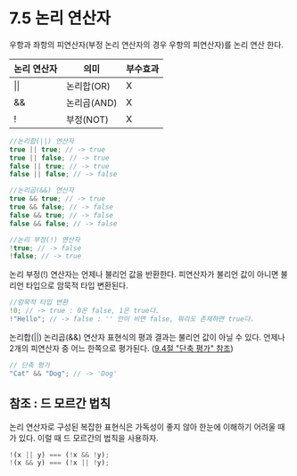 # 7.5 논리 연산자

우항과 좌항의 피연산자(부정 논리 연산자의 경우 우항의 피연산자)를 논리 연산 한다.

| 논리 연산자 | 의미        | 부수효과 |
| ----------- | ----------- | -------- |
| \|\|        | 논리합(OR)  | X        |
| &&          | 논리곱(AND) | X        |
| !           | 부정(NOT)   | X        |

```js
//논리합(||) 연산자
true || true; // -> true
true || false; // -> true
false || true; // -> true
false || false; // -> false

//논리곱(&&) 연산자
true && true; // -> true
true && false; // -> false
false && true; // -> false
false && false; // -> false

//논리 부정(!) 연산자
!true; // -> false
!false; // -> true
```

논리 부정(!) 연산자는 언제나 불리언 값을 반환한다. 피연산자가 불리언 값이 아니면 불리언 타입으로 암묵적 타입 변환된다.

```js
//암묵적 타입 변환
!0; // -> true : 0은 false, 1은 true다.
!"Hello"; // -> false : '' 안이 비면 false, 뭐라도 존재하면 true다.
```

논리합(||) 논리곱(&&) 연산자 표현식의 평과 결과는 불리언 값이 아닐 수 있다. 언제나 2개의 피연산자 중 어느 한쪽으로 평가된다. ([9.4절 "단축 평가" 참조][참조])

```js
// 단축 평가
"Cat" && "Dog"; // -> 'Dog'
```

## 참조 : 드 모르간 법칙

논리 연산자로 구성된 복잡한 표현식은 가독성이 좋지 않아 한눈에 이해하기 어려울 때가 있다. 이럴 때 드 모르간의 법칙을 사용하자.

```js
!(x || y) === (!x && !y);
!(x && y) === (!x || !y);
```

<!-- 참조 링크 -->

[참조]: https://github.com/Hyun-h/javascript_study/blob/main/modern_javascript_deep_dive/09%EC%9E%A5_%ED%83%80%EC%9E%85_%EB%B3%80%ED%99%98%EA%B3%BC_%EB%8B%A8%EC%B6%95_%ED%8F%89%EA%B0%80/9.4_%EB%8B%A8%EC%B6%95_%ED%8F%89%EA%B0%80.md
